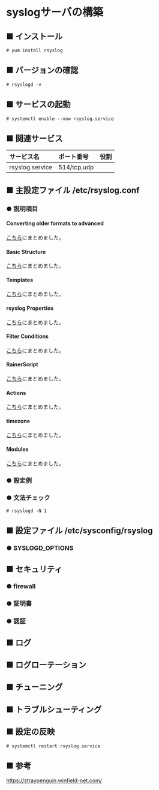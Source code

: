 # syslogサーバの構築
## ■ インストール
```
# yum install rsyslog
```
## ■ バージョンの確認
```
# rsyslogd -v
```
## ■ サービスの起動
```
# systemctl enable --now rsyslog.service
```
## ■ 関連サービス
|サービス名|ポート番号|役割|
|:---|:---|:---|
|rsyslog.service|514/tcp,udp||

## ■ 主設定ファイル /etc/rsyslog.conf
### ● 説明項目
#### Converting older formats to advanced
[こちら]()にまとめました。

#### Basic Structure
[こちら]()にまとめました。

#### Templates
[こちら]()にまとめました。

#### rsyslog Properties
[こちら]()にまとめました。

#### Filter Conditions
[こちら]()にまとめました。

#### RainerScript
[こちら]()にまとめました。

#### Actions
[こちら]()にまとめました。

#### timezone
[こちら]()にまとめました。

#### Modules
[こちら]()にまとめました。

### ● 設定例
### ● 文法チェック
```
# rsyslogd -N 1
```
## ■ 設定ファイル /etc/sysconfig/rsyslog
### ● SYSLOGD_OPTIONS
## ■ セキュリティ
### ● firewall
### ● 証明書
### ● 認証
## ■ ログ
## ■ ログローテーション
## ■ チューニング
## ■ トラブルシューティング
## ■ 設定の反映
```
# systemctl restart rsyslog.service
```
## ■ 参考
https://straypenguin.winfield-net.com/

